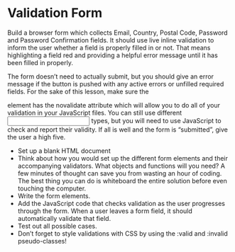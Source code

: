 # Validation Form
Build a browser form which collects Email, Country, Postal Code, Password and Password Confirmation fields. 
It should use live inline validation to inform the user whether a field is properly filled in or not. 
That means highlighting a field red and providing a helpful error message until it has been filled in properly.

The form doesn’t need to actually submit, but you should give an error message if the button is pushed with any active errors or unfilled required fields. 
For the sake of this lesson, make sure the <form> element has the novalidate attribute which will allow you to do all of your validation in your JavaScript files. 
You can still use different <input> types, but you will need to use JavaScript to check and report their validity. 
If all is well and the form is “submitted”, give the user a high five.

- Set up a blank HTML document
- Think about how you would set up the different form elements and their accompanying validators. What objects and functions will you need? A few minutes of thought can save you from wasting an hour of coding. The best thing you can do is whiteboard the entire solution before even touching the computer.
- Write the form elements.
- Add the JavaScript code that checks validation as the user progresses through the form. When a user leaves a form field, it should automatically validate that field.
- Test out all possible cases.
- Don’t forget to style validations with CSS by using the :valid and :invalid pseudo-classes!
